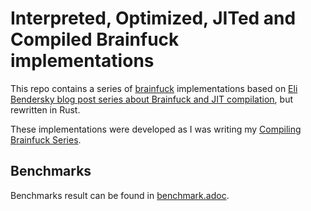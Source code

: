 # Interpreted, Optimized, JITed and Compiled Brainfuck implementations

This repo contains a series of [brainfuck] implementations based on [Eli
Bendersky blog post series about Brainfuck and JIT compilation][eli], but
rewritten in Rust.

These implementations were developed as I was writing my [Compiling Brainfuck
Series][my_series].


[eli]: https://eli.thegreenplace.net/2017/adventures-in-jit-compilation-part-1-an-interpreter.
[brainfuck]: https://esolangs.org/wiki/Brainfuck
[my_series]: https://rodrigodd.github.io/2022/10/21/bf_compiler-part1.html

## Benchmarks

Benchmarks result can be found in [benchmark.adoc](benchmark.adoc).
